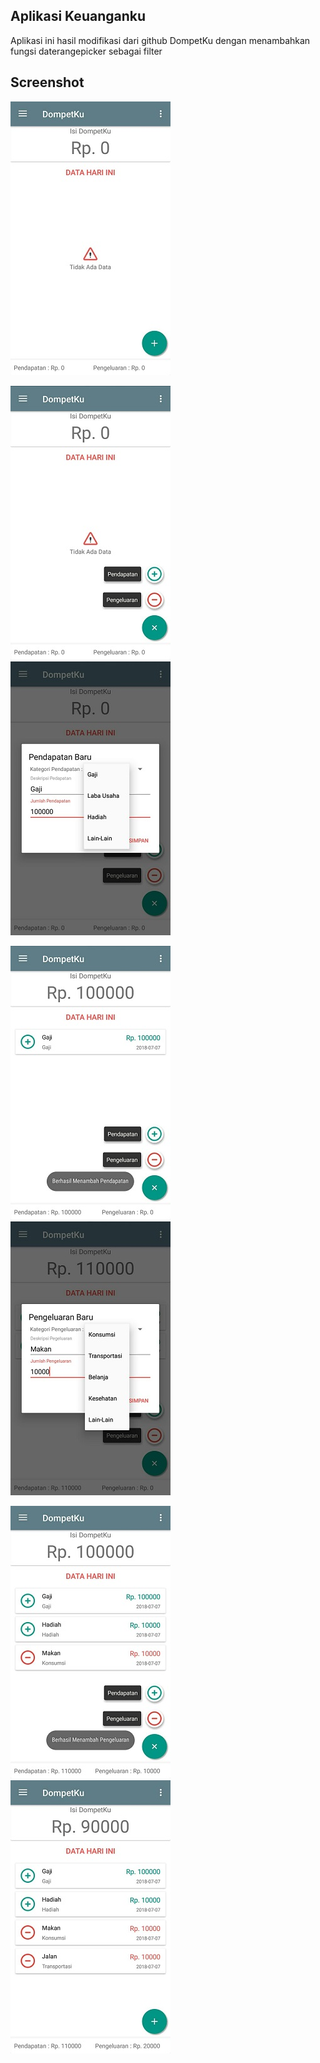 ## Aplikasi Keuanganku
Aplikasi ini hasil modifikasi dari github DompetKu dengan menambahkan fungsi daterangepicker sebagai filter

## Screenshot

![](./ss/b.jpg)

![](./ss/c.jpg)
![](./ss/d.jpg)

![](./ss/e.jpg)
![](./ss/f.jpg)

![](./ss/g.jpg)
![](./ss/h.jpg)
